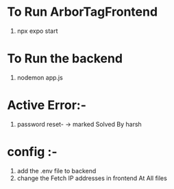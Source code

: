 # To Run ArborTagFrontend
1. npx expo start

# To Run the backend 
1. nodemon app.js

# Active Error:-  
1. password reset- -> marked Solved By harsh

# config :-
 1. add the .env file to backend
 2. change the Fetch IP addresses in frontend At All files
    
